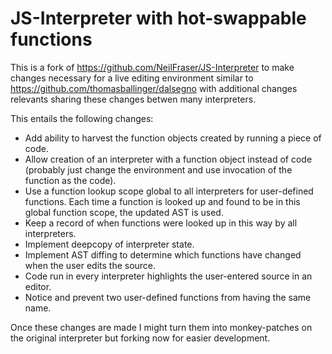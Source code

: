 JS-Interpreter with hot-swappable functions
===========================================

This is a fork of https://github.com/NeilFraser/JS-Interpreter
to make changes necessary for a live editing environment similar
to https://github.com/thomasballinger/dalsegno with additional
changes relevants sharing these changes betwen many interpreters.

This entails the following changes:

* Add ability to harvest the function objects created by running a piece of
  code.
* Allow creation of an interpreter with a function object instead of code
  (probably just change the environment and use invocation of the function as
  the code).
* Use a function lookup scope global to all interpreters for user-defined
  functions. Each time a function is looked up and found to be in this global
  function scope, the updated AST is used.
* Keep a record of when functions were looked up in this way by all
  interpreters.
* Implement deepcopy of interpreter state.
* Implement AST diffing to determine which functions have changed when
  the user edits the source.
* Code run in every interpreter highlights the user-entered source in an
  editor.
* Notice and prevent two user-defined functions from having the same name.

Once these changes are made I might turn them into monkey-patches on the
original interpreter but forking now for easier development.
